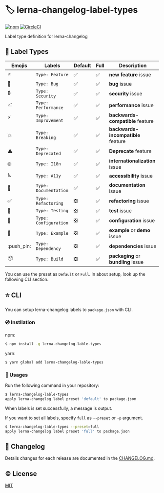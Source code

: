 # :label: lerna-changelog-label-types

[![npm](https://img.shields.io/npm/v/lerna-changelog-label-types.svg)](https://www.npmjs.com/package/lerna-changelog-label-types)
[![CircleCI](https://circleci.com/gh/kazupon/lerna-changelog-label-types.svg?style=svg)](https://circleci.com/gh/kazupon/lerna-changelog-label-types)

Label type definition for lerna-changelog


## :scroll: Label Types

| Emojis                      | Labels                | Default                         | Full                 | Description                         |
|-----------------------------|-----------------------|---------------------------------|----------------------|-------------------------------------|
| :star:                      | `Type: Feature`       |  :white_check_mark:             |  :white_check_mark:  | **new feature** issue               |
| :bug:                       | `Type: Bug`           |  :white_check_mark:             |  :white_check_mark:  | **bug** issue                       |
| :lock:                      | `Type: Security`      |  :white_check_mark:             |  :white_check_mark:  | **security** issue                  |
| :chart_with_upwards_trend:  | `Type: Performance`   |  :white_check_mark:             |  :white_check_mark:  | **performance** issue               |
| :zap:                       | `Type: Improvement`   |  :white_check_mark:             |  :white_check_mark:  | **backwards-compatible** feature    |
| :boom:                      | `Type: Breaking`      |  :white_check_mark:             |  :white_check_mark:  | **backwards-incompatible** feature  |
| :warning:                   | `Type: Deprecated`    |  :white_check_mark:             |  :white_check_mark:  | **Deprecate** feature               |
| :globe_with_meridians:      | `Type: I18n`          |  :white_check_mark:             |  :white_check_mark:  | **internationalization** issue      |
| :wheelchair:                | `Type: A11y`          |  :white_check_mark:             |  :white_check_mark:  | **accessibility** issue             |
| :shirt:                     | `Type: Documentation` |  :white_check_mark:             |  :white_check_mark:  | **documentation** issue             |
| :white_check_mark:          | `Type: Refactoring`   |  :negative_squared_cross_mark:  |  :white_check_mark:  | **refactoring** issue               |
| :pencil:                    | `Type: Testing`       |  :negative_squared_cross_mark:  |  :white_check_mark:  | **test** issue                      |
| :wrench:                    | `Type: Configuration` |  :negative_squared_cross_mark:  |  :white_check_mark:  | **configuration**  issue            |
| :lollipop:                  | `Type: Example`       |  :negative_squared_cross_mark:  |  :white_check_mark:  | **example** or **demo** issue       |
| :push_pin:                  | `Type: Dependency`    |  :negative_squared_cross_mark:  |  :white_check_mark:  | **dependencies** issue              |
| :package:                   | `Type: Build`         |  :negative_squared_cross_mark:  |  :white_check_mark:  | **packaging** or **bundling** issue |

You can use the preset as `Default` or `Full`. In about setup, look up the following CLI section.


## :star: CLI

You can setup lerna-changelog labels to `package.json` with CLI.

### :cd: Instllation

npm:
```bash
$ npm install -g lerna-changelog-lable-types
```

yarn:
```bash
$ yarn global add lerna-changelog-lable-types
```

### :rocket: Usages

Run the following command in your repository:

```bash
$ lerna-changelog-lable-types  
apply lerna-changelog label preset 'default' to package.json
```

When labels is set successfully, a message is output.

If you want to set all labels, specify `full` as `--preset` or `-p` argument.

```bash
$ lerna-changelog-lable-types --preset=full
apply lerna-changelog label preset 'full' to package.json
```


## :scroll: Changelog
Details changes for each release are documented in the [CHANGELOG.md](https://github.com/kazupon/lerna-changelog-label-types/blob/master/CHANGELOG.md).


## :copyright: License

[MIT](http://opensource.org/licenses/MIT)
